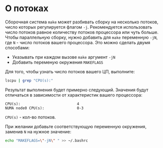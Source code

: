 # О потоках

Сборочная система `make` может разбивать сборку на несколько потоков, число которых регулируется флагом `-j`. Рекомендуется использовать число потоков равное количеству потоков процессора или чуть больше. Чтобы параллельную сборку, нужно добавить для `make` переменную `-jN`, где `N` - число потоков вашего процессора.
Это можно сделать двумя способами:

- Указывать при каждом вызове `make` аргумент `-jN`
- Добавить переменую окружения `MAKEFLAGS`

Для того, чтобы узнать число потоков вашего ЦП, выполните:

```bash
lscpu | grep "CPU(s):"
```

Результат выполнения будет примерно следующий. Значения будут отличаться в зависимости от характеристик вашего процессора:

```
CPU(s):                          4
NUMA node0 CPU(s):               0-3
```

`CPU(s)` - кол-во потоков.

При желании добавьте соответствующую переменную окружения, заменив `N` на нужное значение:

```bash
echo "MAKEFLAGS=\"-jN\" " >> ~/.bashrc
```
